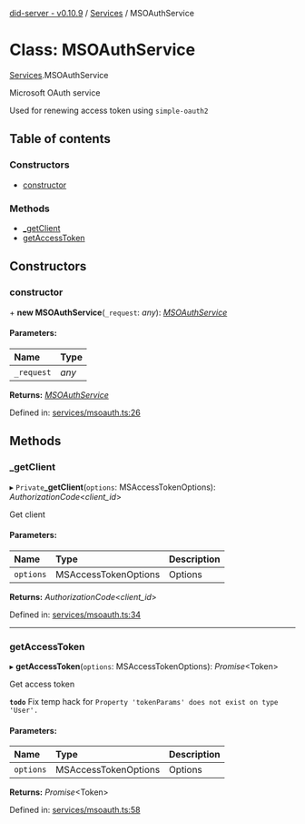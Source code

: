 [did-server - v0.10.9](../README.md) / [Services](../modules/services.md) / MSOAuthService

# Class: MSOAuthService

[Services](../modules/services.md).MSOAuthService

Microsoft OAuth service

Used for renewing access token using `simple-oauth2`

## Table of contents

### Constructors

- [constructor](services.msoauthservice.md#constructor)

### Methods

- [\_getClient](services.msoauthservice.md#_getclient)
- [getAccessToken](services.msoauthservice.md#getaccesstoken)

## Constructors

### constructor

\+ **new MSOAuthService**(`_request`: *any*): [*MSOAuthService*](services.msoauthservice.md)

#### Parameters:

Name | Type |
:------ | :------ |
`_request` | *any* |

**Returns:** [*MSOAuthService*](services.msoauthservice.md)

Defined in: [services/msoauth.ts:26](https://github.com/Puzzlepart/did/blob/dev/server/services/msoauth.ts#L26)

## Methods

### \_getClient

▸ `Private`**_getClient**(`options`: MSAccessTokenOptions): *AuthorizationCode*<*client_id*\>

Get client

#### Parameters:

Name | Type | Description |
:------ | :------ | :------ |
`options` | MSAccessTokenOptions | Options    |

**Returns:** *AuthorizationCode*<*client_id*\>

Defined in: [services/msoauth.ts:34](https://github.com/Puzzlepart/did/blob/dev/server/services/msoauth.ts#L34)

___

### getAccessToken

▸ **getAccessToken**(`options`: MSAccessTokenOptions): *Promise*<Token\>

Get access token

**`todo`** Fix temp hack for `Property 'tokenParams' does
not exist on type 'User'.`

#### Parameters:

Name | Type | Description |
:------ | :------ | :------ |
`options` | MSAccessTokenOptions | Options    |

**Returns:** *Promise*<Token\>

Defined in: [services/msoauth.ts:58](https://github.com/Puzzlepart/did/blob/dev/server/services/msoauth.ts#L58)
